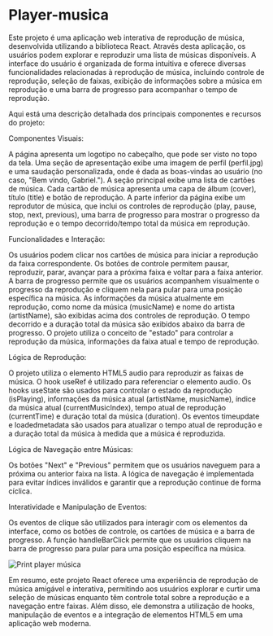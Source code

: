 # Player-musica
Este projeto é uma aplicação web interativa de reprodução de música, desenvolvida utilizando a biblioteca React. Através desta aplicação, os usuários podem explorar e reproduzir uma lista de músicas disponíveis. A interface do usuário é organizada de forma intuitiva e oferece diversas funcionalidades relacionadas à reprodução de música, incluindo controle de reprodução, seleção de faixas, exibição de informações sobre a música em reprodução e uma barra de progresso para acompanhar o tempo de reprodução.

Aqui está uma descrição detalhada dos principais componentes e recursos do projeto:

Componentes Visuais:

A página apresenta um logotipo no cabeçalho, que pode ser visto no topo da tela.
Uma seção de apresentação exibe uma imagem de perfil (perfil.jpg) e uma saudação personalizada, onde é dada as boas-vindas ao usuário (no caso, "Bem vindo, Gabriel.").
A seção principal exibe uma lista de cartões de música. Cada cartão de música apresenta uma capa de álbum (cover), título (title) e botão de reprodução.
A parte inferior da página exibe um reprodutor de música, que inclui os controles de reprodução (play, pause, stop, next, previous), uma barra de progresso para mostrar o progresso da reprodução e o tempo decorrido/tempo total da música em reprodução.


Funcionalidades e Interação:

Os usuários podem clicar nos cartões de música para iniciar a reprodução da faixa correspondente.
Os botões de controle permitem pausar, reproduzir, parar, avançar para a próxima faixa e voltar para a faixa anterior.
A barra de progresso permite que os usuários acompanhem visualmente o progresso da reprodução e cliquem nela para pular para uma posição específica na música.
As informações da música atualmente em reprodução, como nome da música (musicName) e nome do artista (artistName), são exibidas acima dos controles de reprodução.
O tempo decorrido e a duração total da música são exibidos abaixo da barra de progresso.
O projeto utiliza o conceito de "estado" para controlar a reprodução da música, informações da faixa atual e tempo de reprodução.


Lógica de Reprodução:

O projeto utiliza o elemento HTML5 audio para reproduzir as faixas de música.
O hook useRef é utilizado para referenciar o elemento audio.
Os hooks useState são usados para controlar o estado da reprodução (isPlaying), informações da música atual (artistName, musicName), índice da música atual (currentMusicIndex), tempo atual de reprodução (currentTime) e duração total da música (duration).
Os eventos timeupdate e loadedmetadata são usados para atualizar o tempo atual de reprodução e a duração total da música à medida que a música é reproduzida.



Lógica de Navegação entre Músicas:

Os botões "Next" e "Previous" permitem que os usuários naveguem para a próxima ou anterior faixa na lista.
A lógica de navegação é implementada para evitar índices inválidos e garantir que a reprodução continue de forma cíclica.


Interatividade e Manipulação de Eventos:

Os eventos de clique são utilizados para interagir com os elementos da interface, como os botões de controle, os cartões de música e a barra de progresso.
A função handleBarClick permite que os usuários cliquem na barra de progresso para pular para uma posição específica na música.


![Print player música](https://github.com/Gabsm02/Player-musica/assets/129795081/527566ef-e904-46f2-8886-a6509ef5ef44)


Em resumo, este projeto React oferece uma experiência de reprodução de música amigável e interativa, permitindo aos usuários explorar e curtir uma seleção de músicas enquanto têm controle total sobre a reprodução e a navegação entre faixas. Além disso, ele demonstra a utilização de hooks, manipulação de eventos e a integração de elementos HTML5 em uma aplicação web moderna.


